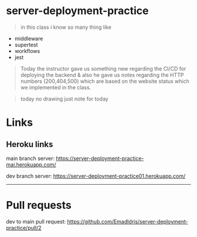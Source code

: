 # server-deployment-practice

> in this class i know so many thing like 

+ middleware
+ supertest
+ workflows
+ jest

> Today the instructor gave us something new regarding the CI/CD for deploying the backend & also he gave us notes regarding the HTTP numbers (200,404,500) which are based on the website status which we implemented in the class.

> today no drawing just note for today

# Links
## Heroku links
main branch server: https://server-deployment-practice-mai.herokuapp.com/

dev branch server: https://server-deployment-practice01.herokuapp.com/

***

# Pull requests
dev to main pull request: https://github.com/EmadIdris/server-deployment-practice/pull/2

